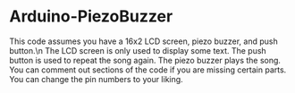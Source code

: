 # Arduino-PiezoBuzzer
This code assumes you have a 16x2 LCD screen, piezo buzzer, and push button.\n
The LCD screen is only used to display some text.
The push button is used to repeat the song again.
The piezo buzzer plays the song.
You can comment out sections of the code if you are missing certain parts.
You can change the pin numbers to your liking.
